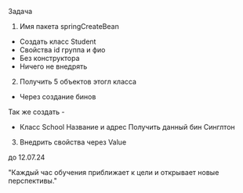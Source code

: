 Задача 
1. Имя пакета springCreateBean
 * Создать класс Student
 * Свойства id группа и фио
 * Без конструктора
 * Ничего не внедрять

2. Получить 5 объектов этогл класса
 * Через создание бинов

Так же создать -
 * Класс School
    Название  и адрес
    Получить данный бин 
   Синглтон
3. Внедрить свойства через Value

 до 12.07.24

"Каждый час обучения приближает к цели и открывает новые перспективы."
